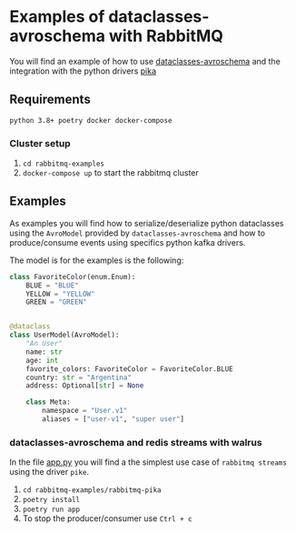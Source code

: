 # Examples of dataclasses-avroschema with RabbitMQ

You will find an example of how to use [dataclasses-avroschema](https://github.com/marcosschroh/dataclasses-avroschema) and the integration with the python drivers [pika](https://github.com/pika/pika)

## Requirements

`python 3.8+ poetry docker docker-compose`

### Cluster setup

1. `cd rabbitmq-examples`
1. `docker-compose up` to start the rabbitmq cluster

## Examples

As examples you will find how to serialize/deserialize python dataclasses using the `AvroModel` provided by `dataclasses-avroschema` and how to produce/consume events using specifics python kafka drivers.

The model is for the examples is the following:

```python
class FavoriteColor(enum.Enum):
    BLUE = "BLUE"
    YELLOW = "YELLOW"
    GREEN = "GREEN"


@dataclass
class UserModel(AvroModel):
    "An User"
    name: str
    age: int
    favorite_colors: FavoriteColor = FavoriteColor.BLUE
    country: str = "Argentina"
    address: Optional[str] = None

    class Meta:
        namespace = "User.v1"
        aliases = ["user-v1", "super user"]
```

### dataclasses-avroschema and redis streams with walrus

In the file [app.py](https://github.com/marcosschroh/dataclasses-avroschema/blob/master/examples/rabbitmq-examples/rabbitmq-pika/rabbitmq_pika/app.py) you will find a the simplest use case of `rabbitmq streams` using the driver `pike`.

1. `cd rabbitmq-examples/rabbitmq-pika`
1. `poetry install`
1. `poetry run app`
1. To stop the producer/consumer use `Ctrl + c`
